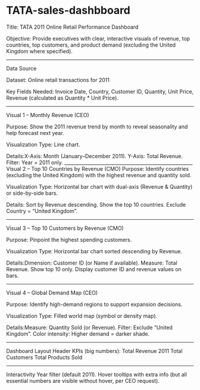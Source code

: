 # TATA-sales-dashbboard


Title: TATA  2011 Online Retail Performance Dashboard

Objective:
Provide executives with clear, interactive visuals of revenue, top countries, top customers, and product demand (excluding the United Kingdom where specified).
______________________________________________________
Data Source

Dataset: Online retail transactions for 2011

Key Fields Needed: Invoice Date, Country, Customer ID, Quantity, Unit Price, Revenue (calculated as Quantity * Unit Price).
_______________________________________________________
Visual 1 – Monthly Revenue (CEO)

Purpose: Show the 2011 revenue trend by month to reveal seasonality and help forecast next year.

Visualization Type: Line chart.

Details:X-Axis: Month (January–December 2011).
               Y-Axis: Total Revenue.
                Filter: Year = 2011 only.
______________________________________________________  Visual 2 – Top 10 Countries by Revenue (CMO)
Purpose: Identify countries (excluding the United Kingdom) with the highest revenue and quantity sold.

Visualization Type: Horizontal bar chart with dual-axis (Revenue & Quantity) or side-by-side bars.

Details: Sort by Revenue descending.
        Show the top 10 countries.
        Exclude Country = “United Kingdom”.
________________________________________________________

Visual 3 – Top 10 Customers by Revenue (CMO)

Purpose: Pinpoint the highest spending customers.

Visualization Type: Horizontal bar chart sorted descending by Revenue.

Details:Dimension: Customer ID (or Name if available).
        Measure: Total Revenue.
          Show top 10 only.
        Display customer ID and revenue values on bars.
______________________________________________________
Visual 4 – Global Demand Map (CEO)

Purpose: Identify high-demand regions to support expansion decisions.

Visualization Type: Filled world map (symbol or density map).

Details:Measure: Quantity Sold (or Revenue).
        Filter: Exclude “United Kingdom”.
        Color intensity: Higher demand = darker shade.
________________________________________________________
Dashboard Layout
Header KPIs (big numbers):
Total Revenue 2011
Total Customers
Total Products Sold
________________________________________________________
Interactivity
Year filter (default 2011).
Hover tooltips with extra info (but all essential numbers are visible without hover, per CEO request).
